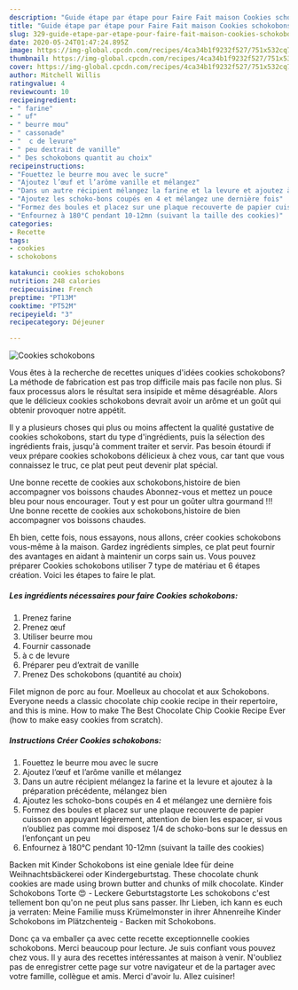 ```yaml
---
description: "Guide étape par étape pour Faire Fait maison Cookies schokobons"
title: "Guide étape par étape pour Faire Fait maison Cookies schokobons"
slug: 329-guide-etape-par-etape-pour-faire-fait-maison-cookies-schokobons
date: 2020-05-24T01:47:24.895Z
image: https://img-global.cpcdn.com/recipes/4ca34b1f9232f527/751x532cq70/cookies-schokobons-photo-principale-de-la-recette.jpg
thumbnail: https://img-global.cpcdn.com/recipes/4ca34b1f9232f527/751x532cq70/cookies-schokobons-photo-principale-de-la-recette.jpg
cover: https://img-global.cpcdn.com/recipes/4ca34b1f9232f527/751x532cq70/cookies-schokobons-photo-principale-de-la-recette.jpg
author: Mitchell Willis
ratingvalue: 4
reviewcount: 10
recipeingredient:
- " farine"
- " uf"
- " beurre mou"
- " cassonade"
- "  c de levure"
- " peu dextrait de vanille"
- " Des schokobons quantit au choix"
recipeinstructions:
- "Fouettez le beurre mou avec le sucre"
- "Ajoutez l’œuf et l’arôme vanille et mélangez"
- "Dans un autre récipient mélangez la farine et la levure et ajoutez à la préparation précédente, mélangez bien"
- "Ajoutez les schoko-bons coupés en 4 et mélangez une dernière fois"
- "Formez des boules et placez sur une plaque recouverte de papier cuisson en appuyant légèrement, attention de bien les espacer, si vous n’oubliez pas comme moi disposez 1/4 de schoko-bons sur le dessus en l’enfonçant un peu"
- "Enfournez à 180°C pendant 10-12mn (suivant la taille des cookies)"
categories:
- Recette
tags:
- cookies
- schokobons

katakunci: cookies schokobons 
nutrition: 248 calories
recipecuisine: French
preptime: "PT13M"
cooktime: "PT52M"
recipeyield: "3"
recipecategory: Déjeuner

---
```



![Cookies schokobons](https://img-global.cpcdn.com/recipes/4ca34b1f9232f527/751x532cq70/cookies-schokobons-photo-principale-de-la-recette.jpg)

Vous êtes à la recherche de recettes uniques d'idées cookies schokobons? La méthode de fabrication est pas trop difficile mais pas facile non plus. Si faux processus alors le résultat sera insipide et même désagréable. Alors que le délicieux cookies schokobons devrait avoir un arôme et un goût qui obtenir provoquer notre appétit.

Il y a plusieurs choses qui plus ou moins affectent la qualité gustative de cookies schokobons, start du type d'ingrédients, puis la sélection des ingrédients frais, jusqu'à comment traiter et servir. Pas besoin étourdi if veux prépare cookies schokobons délicieux à chez vous, car tant que vous connaissez le truc, ce plat peut peut devenir plat spécial.

Une bonne recette de cookies aux schokobons,histoire de bien accompagner vos boissons chaudes Abonnez-vous et mettez un pouce bleu pour nous encourager. Tout y est pour un goûter ultra gourmand !!! Une bonne recette de cookies aux schokobons,histoire de bien accompagner vos boissons chaudes.


Eh bien, cette fois, nous essayons, nous allons, créer cookies schokobons vous-même à la maison. Gardez ingrédients simples, ce plat peut fournir des avantages en aidant à maintenir un corps sain us. Vous pouvez préparer Cookies schokobons utiliser 7 type de matériau et 6 étapes création. Voici les étapes to faire le plat.

<!--inarticleads1-->

##### Les ingrédients nécessaires pour faire Cookies schokobons:

1. Prenez  farine
1. Prenez  œuf
1. Utiliser  beurre mou
1. Fournir  cassonade
1.   à c de levure
1. Préparer  peu d’extrait de vanille
1. Prenez  Des schokobons (quantité au choix)


Filet mignon de porc au four. Moelleux au chocolat et aux Schokobons. Everyone needs a classic chocolate chip cookie recipe in their repertoire, and this is mine. How to make The Best Chocolate Chip Cookie Recipe Ever (how to make easy cookies from scratch). 

<!--inarticleads2-->

##### Instructions Créer Cookies schokobons:

1. Fouettez le beurre mou avec le sucre
1. Ajoutez l’œuf et l’arôme vanille et mélangez
1. Dans un autre récipient mélangez la farine et la levure et ajoutez à la préparation précédente, mélangez bien
1. Ajoutez les schoko-bons coupés en 4 et mélangez une dernière fois
1. Formez des boules et placez sur une plaque recouverte de papier cuisson en appuyant légèrement, attention de bien les espacer, si vous n’oubliez pas comme moi disposez 1/4 de schoko-bons sur le dessus en l’enfonçant un peu
1. Enfournez à 180°C pendant 10-12mn (suivant la taille des cookies)


Backen mit Kinder Schokobons ist eine geniale Idee für deine Weihnachtsbäckerei oder Kindergeburtstag. These chocolate chunk cookies are made using brown butter and chunks of milk chocolate. Kinder Schokobons Torte 😍 - Leckere Geburtstagstorte Les schokobons c&#39;est tellement bon qu&#39;on ne peut plus sans passer. Ihr Lieben, ich kann es euch ja verraten: Meine Familie muss Krümelmonster in ihrer Ahnenreihe Kinder Schokobons im Plätzchenteig - Backen mit Schokobons. 


Donc ça va emballer ça avec cette recette exceptionnelle cookies schokobons. Merci beaucoup pour lecture. Je suis confiant vous pouvez chez vous. Il y aura des recettes  intéressantes at maison à venir. N'oubliez pas de enregistrer cette page sur votre navigateur et de la partager avec votre famille, collègue et amis. Merci d'avoir lu. Allez cuisiner!
